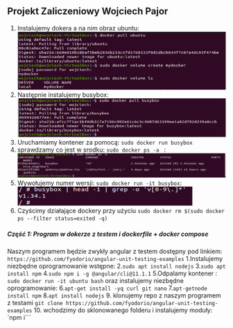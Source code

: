 ## Projekt Zaliczeniowy Wojciech Pajor

1. Instalujemy dokera a na nim obraz ubuntu:
![1.png](https://github.com/InzynieriaOprogramowaniaAGH/MDO2022/blob/WP286214/ProjektZaliczeniowy/1.png)
2. Następnie instalujemy busybox:
![2.png](https://github.com/InzynieriaOprogramowaniaAGH/MDO2022/blob/WP286214/ProjektZaliczeniowy/2.png)
3. Uruchamiamy kontener za pomocą: ``` sudo docker run busybox ```
4. sprawdzamy co jest w srodku: ```sudo docker ps -a ``` :
![3.png](https://github.com/InzynieriaOprogramowaniaAGH/MDO2022/blob/WP286214/ProjektZaliczeniowy/3.png)
5. Wywołujemy numer wersji: ``` sudo docker run -it busybox ```:
![4.png](https://github.com/InzynieriaOprogramowaniaAGH/MDO2022/blob/WP286214/ProjektZaliczeniowy/4.png)
6. Czyścimy działające dockery przy użyciu ``` sudo docker rm $(sudo docker ps --filter status=exited -q) ```

##### Część 1: Program w dokerze z testem i dockerfile + docker compose
Naszym programem będzie zwykły angular z testem dostępny pod linkiem: ``` https://github.com/fyodorio/angular-unit-testing-examples ```
1.Instalujemy niezbędne oprogramowanie wstępne:
2.```sudo apt install nodejs```
3.```sudo apt install npm```
4.```sudo npm i -g @angular/cli@11.1.1```
5.Odpalamy kontener : ```sudo docker run -it ubuntu bash``` oraz instalujemy niezbędne oprogramowanie:
6.```apt-get install -yq curl git nano```
7.```apt-getnode install npm```
8.```apt install nodejs```
9. klonujemy repo z naszym programem z testami ```git clone https://github.com/fyodorio/angular-unit-testing-examples```
10. wchodzimy do sklonowanego folderu i instalujemy moduły: `npm i```
   
